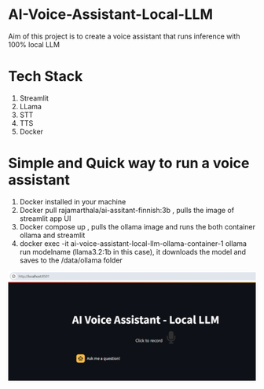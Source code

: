 # AI-Voice-Assistant-Local-LLM
Aim of this project is to create a voice assistant that runs inference with 100% local LLM

# Tech Stack
1. Streamlit
2. LLama
3. STT
4. TTS
5. Docker

# Simple and Quick way to run a voice assistant
1. Docker installed in your machine
2. Docker pull rajamarthala/ai-assitant-finnish:3b , pulls the image of streamlit app UI
3. Docker compose up , pulls the ollama image and runs the both container ollama and streamlit
4. docker exec -it ai-voice-assistant-local-llm-ollama-container-1 ollama run modelname (llama3.2:1b in this case), it downloads the model and saves to the /data/ollama folder


![alt text](image.png)
